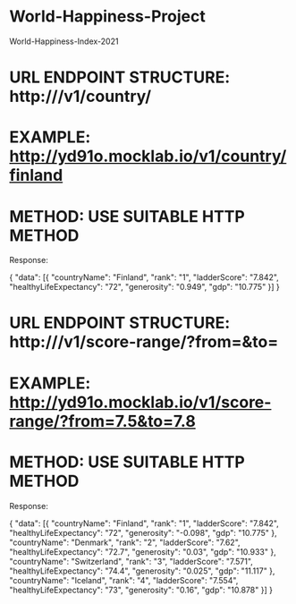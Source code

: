 # World-Happiness-Project
World-Happiness-Index-2021

# URL ENDPOINT STRUCTURE:  http://<your-url>/v1/country/<country-name>
# EXAMPLE: http://yd91o.mocklab.io/v1/country/finland
# METHOD: USE SUITABLE HTTP METHOD

Response: 

{
  "data": [{
    "countryName": "Finland",
    "rank": "1",
    "ladderScore": "7.842",
    "healthyLifeExpectancy": "72",
    "generosity": "0.949",
    "gdp": "10.775"
  }]
}

# URL ENDPOINT STRUCTURE:  http://<your-url>/v1/score-range/?from=<score>&to=<score>
# EXAMPLE: http://yd91o.mocklab.io/v1/score-range/?from=7.5&to=7.8
# METHOD: USE SUITABLE HTTP METHOD

Response: 

{
  "data": [{
    "countryName": "Finland",
    "rank": "1",
    "ladderScore": "7.842",
    "healthyLifeExpectancy": "72",
    "generosity": "-0.098",
    "gdp": "10.775"
  },
    "countryName": "Denmark",
    "rank": "2",
    "ladderScore": "7.62",
    "healthyLifeExpectancy": "72.7",
    "generosity": "0.03",
    "gdp": "10.933"
  },
    "countryName": "Switzerland",
    "rank": "3",
    "ladderScore": "7.571",
    "healthyLifeExpectancy": "74.4",
    "generosity": "0.025",
    "gdp": "11.117"
  },
    "countryName": "Iceland",
    "rank": "4",
    "ladderScore": "7.554",
    "healthyLifeExpectancy": "73",
    "generosity": "0.16",
    "gdp": "10.878"
  }]
}
